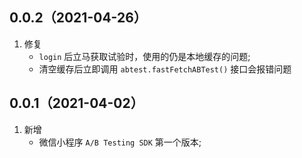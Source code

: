 ## 0.0.2（2021-04-26）

1. 修复
   - `login` 后立马获取试验时，使用的仍是本地缓存的问题;
   - 清空缓存后立即调用 `abtest.fastFetchABTest()` 接口会报错问题

## 0.0.1（2021-04-02）

1. 新增
   - 微信小程序 `A/B Testing SDK` 第一个版本;
